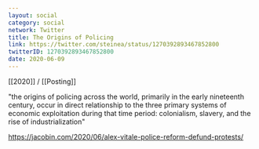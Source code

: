 ```yaml
---
layout: social
category: social
network: Twitter
title: The Origins of Policing
link: https://twitter.com/steinea/status/1270392893467852800
twitterID: 1270392893467852800
date: 2020-06-09
---
```


[[2020]] / [[Posting]]

"the origins of policing across the world, primarily in the early nineteenth century, occur in direct relationship to the three primary systems of economic exploitation during that time period: colonialism, slavery, and the rise of industrialization"

<https://jacobin.com/2020/06/alex-vitale-police-reform-defund-protests/>
